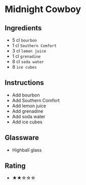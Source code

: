 # Midnight Cowboy

## Ingredients
- 5 cl `bourbon`
- 1 cl `Southern Comfort`
- 3 cl `lemon juice`
- 1 cl `grenadine`
- 8 cl `soda water`
- 8 `ice cubes`

## Instructions
- Add bourbon
- Add Southern Comfort
- Add lemon juice
- Add grenadine
- Add soda water
- Add ice cubes

## Glassware
- Highball glass

## Rating
- ★★☆☆☆